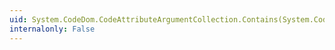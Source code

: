 ```yaml
---
uid: System.CodeDom.CodeAttributeArgumentCollection.Contains(System.CodeDom.CodeAttributeArgument)
internalonly: False
---
```

